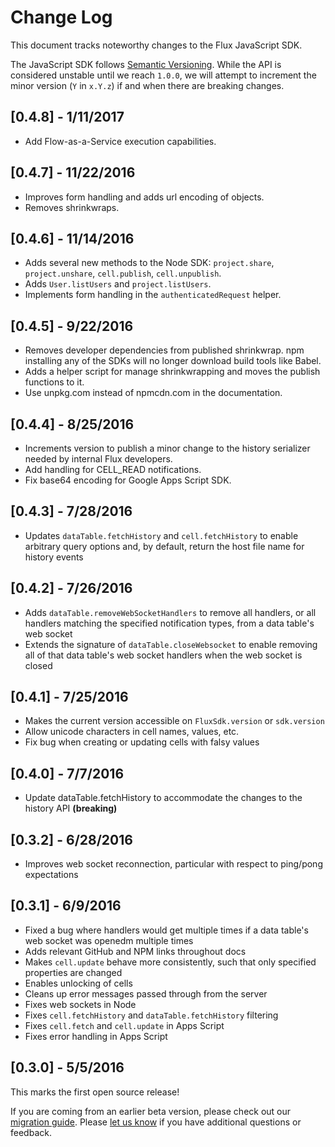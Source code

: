 # Change Log

This document tracks noteworthy changes to the Flux JavaScript SDK.

The JavaScript SDK follows [Semantic Versioning](http://semver.org).
While the API is considered unstable until we reach `1.0.0`, we will attempt
to increment the minor version (`Y` in `x.Y.z`) if and when there are
breaking changes.

## [0.4.8] - 1/11/2017

* Add Flow-as-a-Service execution capabilities.

## [0.4.7] - 11/22/2016

* Improves form handling and adds url encoding of objects.
* Removes shrinkwraps.

## [0.4.6] - 11/14/2016

* Adds several new methods to the Node SDK: `project.share`, `project.unshare`,
  `cell.publish`, `cell.unpublish`.
* Adds `User.listUsers` and `project.listUsers`.
* Implements form handling in the `authenticatedRequest` helper.

## [0.4.5] - 9/22/2016

* Removes developer dependencies from published shrinkwrap. npm installing any
  of the SDKs will no longer download build tools like Babel.
* Adds a helper script for manage shrinkwrapping and moves the publish functions
  to it.
* Use unpkg.com instead of npmcdn.com in the documentation.

## [0.4.4] - 8/25/2016

* Increments version to publish a minor change to the history serializer needed
  by internal Flux developers.
* Add handling for CELL\_READ notifications.
* Fix base64 encoding for Google Apps Script SDK.

## [0.4.3] - 7/28/2016

* Updates `dataTable.fetchHistory` and `cell.fetchHistory` to enable
arbitrary query options and, by default, return the host file name for
history events

## [0.4.2] - 7/26/2016

* Adds `dataTable.removeWebSocketHandlers` to remove all handlers, or all
handlers matching the specified notification types, from a data table's web
socket
* Extends the signature of `dataTable.closeWebsocket` to enable removing all
of that data table's web socket handlers when the web socket is closed

## [0.4.1] - 7/25/2016

* Makes the current version accessible on `FluxSdk.version` or `sdk.version`
* Allow unicode characters in cell names, values, etc.
* Fix bug when creating or updating cells with falsy values

## [0.4.0] - 7/7/2016

* Update dataTable.fetchHistory to accommodate the changes to the history API **(breaking)**

## [0.3.2] - 6/28/2016

* Improves web socket reconnection, particular with respect to ping/pong expectations

## [0.3.1] - 6/9/2016

* Fixed a bug where handlers would get multiple times if a data table's web socket was openedm
multiple times
* Adds relevant GitHub and NPM links throughout docs
* Makes `cell.update` behave more consistently, such that only specified properties are changed
* Enables unlocking of cells
* Cleans up error messages passed through from the server
* Fixes web sockets in Node
* Fixes `cell.fetchHistory` and `dataTable.fetchHistory` filtering
* Fixes `cell.fetch` and `cell.update` in Apps Script
* Fixes error handling in Apps Script

## [0.3.0] - 5/5/2016

This marks the first open source release!

If you are coming from an earlier beta version, please check out our
[migration guide](https://flux.gitbooks.io/flux-javascript-sdk/content/docs/Migration.html).
Please [let us know](mailto:sdk@flux.io) if you have additional questions or feedback.
